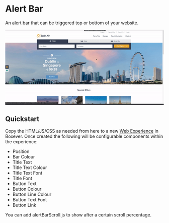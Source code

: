 # Alert Bar
An alert bar that can be triggered top or bottom of your website.

![Alert Bar](alertBarOnScroll.gif)

## Quickstart
Copy the HTML/JS/CSS as needed from here to a new [Web Experience](https://documentation.boxever.com/docs/using-custom-code) in Boxever. Once created the following will be configurable components within the experience:
- Position
- Bar Colour
- Title Text
- Title Text Colour
- Title Text Font
- Title Font
- Button Text
- Button Colour
- Button Line Colour
- Button Text Font
- Button Link

You can add alertBarScroll.js to show after a certain scroll percentage.
